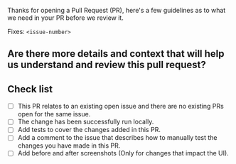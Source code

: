 Thanks for opening a Pull Request (PR), here's a few guidelines as to what we need in your PR before we review it.

<!-- REQUIRED  https://docs.github.com/en/issues/tracking-your-work-with-issues/linking-a-pull-request-to-an-issue -->
Fixes: `<issue-number>`

## Are there more details and context that will help us understand and review this pull request?

<!-- REQUIRED

Further description of the changes you made if the pull request title is insufficient, and how they address the linked issue.
This should be written directly in the PR so reviewers and testers understand a basic overview of the change.
It also ensures this PR is self documenting to viewers from the future.
If appropriate, help the reviewer by pointing to parts of the PR that might need special attention or where you would like explicit feedback.

-->

## Check list

- [ ] This PR relates to an existing open issue and there are no existing PRs open for the same issue.
- [ ] The change has been successfully run locally.
- [ ] Add tests to cover the changes added in this PR.
- [ ] Add a comment to the issue that describes how to manually test the changes you have made in this PR.
- [ ] Add before and after screenshots (Only for changes that impact the UI).
